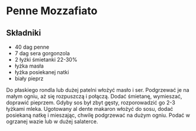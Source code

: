 # Penne Mozzafiato

## Składniki

* 40 dag penne
* 7 dag sera gorgonzola
* 2 łyżki śmietanki 22-30%
* łyżka masła
* łyżka posiekanej natki
* biały pieprz

Do płaskiego rondla lub dużej patelni włożyć masło i ser. Podgrzewać je na małym ogniu, aż się rozpuszczą i połączą. Dodać śmietanę, wymieszać, doprawić pieprzem. Gdyby sos był zbyt gęsty, rozporowadzić go 2-3 łyżkami mleka. Ugotowany al dente makaron włożyć do sosu, dodać posiekaną natkę i mieszając, chwilę podgrzewać na dużym ogniu. Podać w ogrzanej wazie lub w dużej salaterce.